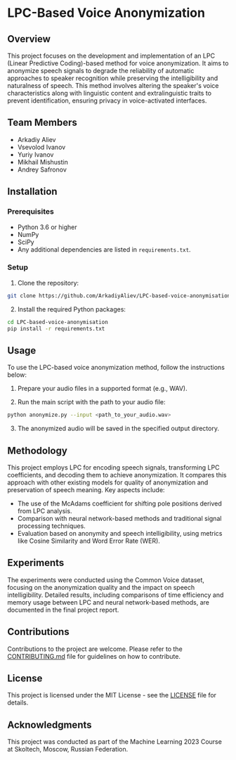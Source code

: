 # LPC-Based Voice Anonymization

## Overview

This project focuses on the development and implementation of an LPC (Linear Predictive Coding)-based method for voice anonymization. It aims to anonymize speech signals to degrade the reliability of automatic approaches to speaker recognition while preserving the intelligibility and naturalness of speech. This method involves altering the speaker's voice characteristics along with linguistic content and extralinguistic traits to prevent identification, ensuring privacy in voice-activated interfaces.

## Team Members

- Arkadiy Aliev
- Vsevolod Ivanov
- Yuriy Ivanov
- Mikhail Mishustin
- Andrey Safronov

## Installation

### Prerequisites

- Python 3.6 or higher
- NumPy
- SciPy
- Any additional dependencies are listed in `requirements.txt`.

### Setup

1. Clone the repository:

```bash
git clone https://github.com/ArkadiyAliev/LPC-based-voice-anonymisation.git
```

2. Install the required Python packages:

```bash
cd LPC-based-voice-anonymisation
pip install -r requirements.txt
```

## Usage

To use the LPC-based voice anonymization method, follow the instructions below:

1. Prepare your audio files in a supported format (e.g., WAV).

2. Run the main script with the path to your audio file:

```bash
python anonymize.py --input <path_to_your_audio.wav>
```

3. The anonymized audio will be saved in the specified output directory.

## Methodology

This project employs LPC for encoding speech signals, transforming LPC coefficients, and decoding them to achieve anonymization. It compares this approach with other existing models for quality of anonymization and preservation of speech meaning. Key aspects include:

- The use of the McAdams coefficient for shifting pole positions derived from LPC analysis.
- Comparison with neural network-based methods and traditional signal processing techniques.
- Evaluation based on anonymity and speech intelligibility, using metrics like Cosine Similarity and Word Error Rate (WER).

## Experiments

The experiments were conducted using the Common Voice dataset, focusing on the anonymization quality and the impact on speech intelligibility. Detailed results, including comparisons of time efficiency and memory usage between LPC and neural network-based methods, are documented in the final project report.

## Contributions

Contributions to the project are welcome. Please refer to the [CONTRIBUTING.md](CONTRIBUTING.md) file for guidelines on how to contribute.

## License

This project is licensed under the MIT License - see the [LICENSE](LICENSE) file for details.

## Acknowledgments

This project was conducted as part of the Machine Learning 2023 Course at Skoltech, Moscow, Russian Federation.
